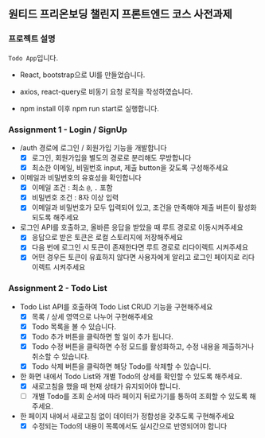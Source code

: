 ## 원티드 프리온보딩 챌린지 프론트엔드 코스 사전과제

### 프로젝트 설명

`Todo App`입니다.

- React, bootstrap으로 UI를 만들었습니다.
- axios, react-query로 비동기 요청 로직을 작성하였습니다.

- npm install 이후 npm run start로 실행합니다.

### Assignment 1 - Login / SignUp

- /auth 경로에 로그인 / 회원가입 기능을 개발합니다
  - [x] 로그인, 회원가입을 별도의 경로로 분리해도 무방합니다
  - [x] 최소한 이메일, 비밀번호 input, 제출 button을 갖도록 구성해주세요
- 이메일과 비밀번호의 유효성을 확인합니다
  -[x] 이메일 조건 : 최소 `@`, `.` 포함
  -[x] 비밀번호 조건 : 8자 이상 입력
  -[x] 이메일과 비밀번호가 모두 입력되어 있고, 조건을 만족해야 제출 버튼이 활성화 되도록 해주세요
- 로그인 API를 호출하고, 올바른 응답을 받았을 때 루트 경로로 이동시켜주세요
  -[x] 응답으로 받은 토큰은 로컬 스토리지에 저장해주세요
  -[x] 다음 번에 로그인 시 토큰이 존재한다면 루트 경로로 리다이렉트 시켜주세요
  -[x] 어떤 경우든 토큰이 유효하지 않다면 사용자에게 알리고 로그인 페이지로 리다이렉트 시켜주세요

### Assignment 2 - Todo List

- Todo List API를 호출하여 Todo List CRUD 기능을 구현해주세요
  -[x] 목록 / 상세 영역으로 나누어 구현해주세요
  -[x] Todo 목록을 볼 수 있습니다.
  -[x] Todo 추가 버튼을 클릭하면 할 일이 추가 됩니다.
  -[x] Todo 수정 버튼을 클릭하면 수정 모드를 활성화하고, 수정 내용을 제출하거나 취소할 수 있습니다.
  -[x] Todo 삭제 버튼을 클릭하면 해당 Todo를 삭제할 수 있습니다.
- 한 화면 내에서 Todo List와 개별 Todo의 상세를 확인할 수 있도록 해주세요.
  -[x] 새로고침을 했을 때 현재 상태가 유지되어야 합니다.
  -[ ] 개별 Todo를 조회 순서에 따라 페이지 뒤로가기를 통하여 조회할 수 있도록 해주세요.
- 한 페이지 내에서 새로고침 없이 데이터가 정합성을 갖추도록 구현해주세요
  -[x] 수정되는 Todo의 내용이 목록에서도 실시간으로 반영되어야 합니다
